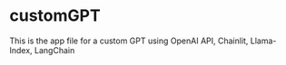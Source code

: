 # customGPT
This is the app file for a custom GPT using OpenAI API, Chainlit, Llama-Index, LangChain
